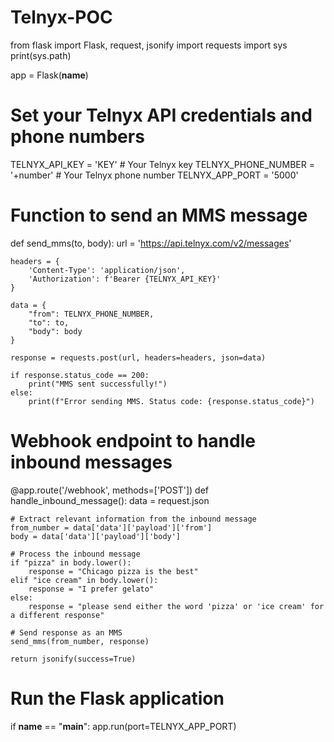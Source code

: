 # Telnyx-POC

from flask import Flask, request, jsonify
import requests
import sys 
print(sys.path)


app = Flask(__name__)

# Set your Telnyx API credentials and phone numbers
TELNYX_API_KEY = 'KEY' # Your Telnyx key
TELNYX_PHONE_NUMBER = '+number' # Your Telnyx phone number
TELNYX_APP_PORT = '5000'
# Function to send an MMS message
def send_mms(to, body):
    url = 'https://api.telnyx.com/v2/messages'
    
    headers = {
        'Content-Type': 'application/json',
        'Authorization': f'Bearer {TELNYX_API_KEY}'
    }
    
    data = {
        "from": TELNYX_PHONE_NUMBER,
        "to": to,
        "body": body
    }
    
    response = requests.post(url, headers=headers, json=data)
    
    if response.status_code == 200:
        print("MMS sent successfully!")
    else:
        print(f"Error sending MMS. Status code: {response.status_code}")

# Webhook endpoint to handle inbound messages
@app.route('/webhook', methods=['POST'])
def handle_inbound_message():
    data = request.json
    
    # Extract relevant information from the inbound message
    from_number = data['data']['payload']['from']
    body = data['data']['payload']['body']
    
    # Process the inbound message
    if "pizza" in body.lower():
        response = "Chicago pizza is the best"
    elif "ice cream" in body.lower():
        response = "I prefer gelato"
    else:
        response = "please send either the word 'pizza' or 'ice cream' for a different response"
    
    # Send response as an MMS
    send_mms(from_number, response)
    
    return jsonify(success=True)

# Run the Flask application
if __name__ == "__main__":
    app.run(port=TELNYX_APP_PORT)
